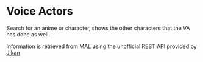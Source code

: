# Voice Actors

Search for an anime or character, shows the other characters that the VA has done as well.

Information is retrieved from MAL using the unofficial REST API provided by [Jikan](http://jikan.moe)